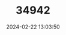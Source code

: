 ---
title: "34942"
category: "Mimetes arboreus"
draft: false
date: 2024-02-22 13:03:50
languages:
  English: ["Kogelberg Silver Bottlebrush", "Kogelberg Silver Pagoda", "Kogelberg Pagoda"]
---